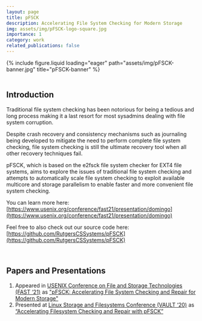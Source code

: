 ```yaml
---
layout: page
title: pFSCK
description: Accelerating File System Checking for Modern Storage
img: assets/img/pFSCK-logo-square.jpg
importance: 1
category: work
related_publications: false
---
```


<div class="row">
    <div class="col-sm mt-3 mt-md-0">
        {% include figure.liquid loading="eager" path="assets/img/pFSCK-banner.jpg" title="pFSCK-banner" %}
    </div>
</div>

<br />

## Introduction
Traditional file system checking has been notorious for being a tedious and long process making it a last resort for most sysadmins dealing with file system corruption.

Despite crash recovery and consistency mechanisms such as journaling being developed to mitigate the need to perform complete file system checking, file system checking is still the ultimate recovery tool when all other recovery techniques fail.

pFSCK, which is based on the e2fsck file system checker for EXT4 file systems, aims to explore the issues of traditional file system checking and attempts to automatically scale file system checking to exploit available multicore and storage parallelism to enable faster and more convenient file system checking.

You can learn more here: [https://www.usenix.org/conference/fast21/presentation/domingo](https://www.usenix.org/conference/fast21/presentation/domingo)

Feel free to also check out our source code here: [https://github.com/RutgersCSSystems/pFSCK](https://github.com/RutgersCSSystems/pFSCK)

<br />

## Papers and Presentations
1. Appeared in [USENIX Conference on File and Storage Technologies (FAST ‘21)](https://www.usenix.org/conference/fast21) as ["pFSCK: Accelerating File System Checking and Repair for Modern Storage"](https://www.usenix.org/conference/fast21/presentation/domingo)
2. Presented at [Linux Storage and Filesystems Conference (VAULT ‘20)](https://www.usenix.org/conference/vault20) as [“Accelerating Filesystem Checking and Repair with pFSCK”](https://www.usenix.org/conference/vault20/presentation/domingo)